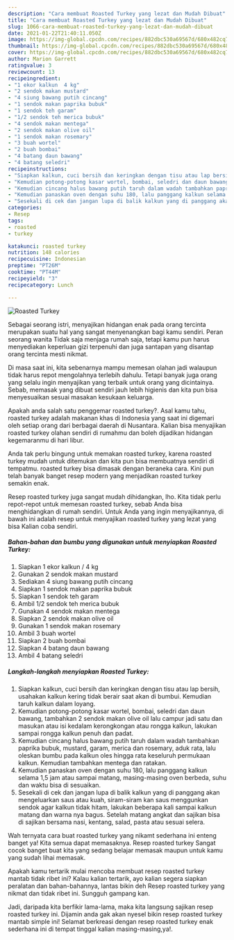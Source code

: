 ```yaml
---
description: "Cara membuat Roasted Turkey yang lezat dan Mudah Dibuat"
title: "Cara membuat Roasted Turkey yang lezat dan Mudah Dibuat"
slug: 1066-cara-membuat-roasted-turkey-yang-lezat-dan-mudah-dibuat
date: 2021-01-22T21:40:11.050Z
image: https://img-global.cpcdn.com/recipes/882dbc530a69567d/680x482cq70/roasted-turkey-foto-resep-utama.jpg
thumbnail: https://img-global.cpcdn.com/recipes/882dbc530a69567d/680x482cq70/roasted-turkey-foto-resep-utama.jpg
cover: https://img-global.cpcdn.com/recipes/882dbc530a69567d/680x482cq70/roasted-turkey-foto-resep-utama.jpg
author: Marion Garrett
ratingvalue: 3
reviewcount: 13
recipeingredient:
- "1 ekor kalkun  4 kg"
- "2 sendok makan mustard"
- "4 siung bawang putih cincang"
- "1 sendok makan paprika bubuk"
- "1 sendok teh garam"
- "1/2 sendok teh merica bubuk"
- "4 sendok makan mentega"
- "2 sendok makan olive oil"
- "1 sendok makan rosemary"
- "3 buah wortel"
- "2 buah bombai"
- "4 batang daun bawang"
- "4 batang seledri"
recipeinstructions:
- "Siapkan kalkun, cuci bersih dan keringkan dengan tisu atau lap bersih, usahakan kalkun kering tidak berair saat akan di bumbui. Kemudian taruh kalkun dalam loyang."
- "Kemudian potong-potong kasar wortel, bombai, seledri dan daun bawang, tambahkan 2 sendok makan olive oil lalu campur jadi satu dan masukan atau isi kedalam kerongkongan atau rongga kalkun, lakukan sampai rongga kalkun penuh dan padat."
- "Kemudian cincang halus bawang putih taruh dalam wadah tambahkan paprika bubuk, mustard, garam, merica dan rosemary, aduk rata, lalu oleskan bumbu pada kalkun oles hingga rata keseluruh permukaan kalkun. Kemudian tambahkan mentega dan ratakan."
- "Kemudian panaskan oven dengan suhu 180, lalu panggang kalkun selama 1,5 jam atau sampai matang, masing-masing oven berbeda, suhu dan waktu bisa di sesuaikan."
- "Sesekali di cek dan jangan lupa di balik kalkun yang di panggang akan mengeluarkan saus atau kuah, siram-siram kan saus menggunkan sendok agar kalkun tidak hitam, lakukan beberapa kali sampai kalkun matang dan warna nya bagus. Setelah matang angkat dan sajikan bisa di sajikan bersama nasi, kentang, salad, pasta atau sesuai selera."
categories:
- Resep
tags:
- roasted
- turkey

katakunci: roasted turkey 
nutrition: 148 calories
recipecuisine: Indonesian
preptime: "PT26M"
cooktime: "PT44M"
recipeyield: "3"
recipecategory: Lunch

---
```



![Roasted Turkey](https://img-global.cpcdn.com/recipes/882dbc530a69567d/680x482cq70/roasted-turkey-foto-resep-utama.jpg)

Sebagai seorang istri, menyajikan hidangan enak pada orang tercinta merupakan suatu hal yang sangat menyenangkan bagi kamu sendiri. Peran seorang  wanita Tidak saja menjaga rumah saja, tetapi kamu pun harus menyediakan keperluan gizi terpenuhi dan juga santapan yang disantap orang tercinta mesti nikmat.

Di masa  saat ini, kita sebenarnya mampu memesan olahan jadi walaupun tidak harus repot mengolahnya terlebih dahulu. Tetapi banyak juga orang yang selalu ingin menyajikan yang terbaik untuk orang yang dicintainya. Sebab, memasak yang dibuat sendiri jauh lebih higienis dan kita pun bisa menyesuaikan sesuai masakan kesukaan keluarga. 



Apakah anda salah satu penggemar roasted turkey?. Asal kamu tahu, roasted turkey adalah makanan khas di Indonesia yang saat ini digemari oleh setiap orang dari berbagai daerah di Nusantara. Kalian bisa menyajikan roasted turkey olahan sendiri di rumahmu dan boleh dijadikan hidangan kegemaranmu di hari libur.

Anda tak perlu bingung untuk memakan roasted turkey, karena roasted turkey mudah untuk ditemukan dan kita pun bisa membuatnya sendiri di tempatmu. roasted turkey bisa dimasak dengan beraneka cara. Kini pun telah banyak banget resep modern yang menjadikan roasted turkey semakin enak.

Resep roasted turkey juga sangat mudah dihidangkan, lho. Kita tidak perlu repot-repot untuk memesan roasted turkey, sebab Anda bisa menghidangkan di rumah sendiri. Untuk Anda yang ingin menyajikannya, di bawah ini adalah resep untuk menyajikan roasted turkey yang lezat yang bisa Kalian coba sendiri.

<!--inarticleads1-->

##### Bahan-bahan dan bumbu yang digunakan untuk menyiapkan Roasted Turkey:

1. Siapkan 1 ekor kalkun / 4 kg
1. Gunakan 2 sendok makan mustard
1. Sediakan 4 siung bawang putih cincang
1. Siapkan 1 sendok makan paprika bubuk
1. Siapkan 1 sendok teh garam
1. Ambil 1/2 sendok teh merica bubuk
1. Gunakan 4 sendok makan mentega
1. Siapkan 2 sendok makan olive oil
1. Gunakan 1 sendok makan rosemary
1. Ambil 3 buah wortel
1. Siapkan 2 buah bombai
1. Siapkan 4 batang daun bawang
1. Ambil 4 batang seledri




<!--inarticleads2-->

##### Langkah-langkah menyiapkan Roasted Turkey:

1. Siapkan kalkun, cuci bersih dan keringkan dengan tisu atau lap bersih, usahakan kalkun kering tidak berair saat akan di bumbui. Kemudian taruh kalkun dalam loyang.
1. Kemudian potong-potong kasar wortel, bombai, seledri dan daun bawang, tambahkan 2 sendok makan olive oil lalu campur jadi satu dan masukan atau isi kedalam kerongkongan atau rongga kalkun, lakukan sampai rongga kalkun penuh dan padat.
1. Kemudian cincang halus bawang putih taruh dalam wadah tambahkan paprika bubuk, mustard, garam, merica dan rosemary, aduk rata, lalu oleskan bumbu pada kalkun oles hingga rata keseluruh permukaan kalkun. Kemudian tambahkan mentega dan ratakan.
1. Kemudian panaskan oven dengan suhu 180, lalu panggang kalkun selama 1,5 jam atau sampai matang, masing-masing oven berbeda, suhu dan waktu bisa di sesuaikan.
1. Sesekali di cek dan jangan lupa di balik kalkun yang di panggang akan mengeluarkan saus atau kuah, siram-siram kan saus menggunkan sendok agar kalkun tidak hitam, lakukan beberapa kali sampai kalkun matang dan warna nya bagus. Setelah matang angkat dan sajikan bisa di sajikan bersama nasi, kentang, salad, pasta atau sesuai selera.




Wah ternyata cara buat roasted turkey yang nikamt sederhana ini enteng banget ya! Kita semua dapat memasaknya. Resep roasted turkey Sangat cocok banget buat kita yang sedang belajar memasak maupun untuk kamu yang sudah lihai memasak.

Apakah kamu tertarik mulai mencoba membuat resep roasted turkey mantab tidak ribet ini? Kalau kalian tertarik, ayo kalian segera siapkan peralatan dan bahan-bahannya, lantas bikin deh Resep roasted turkey yang nikmat dan tidak ribet ini. Sungguh gampang kan. 

Jadi, daripada kita berfikir lama-lama, maka kita langsung sajikan resep roasted turkey ini. Dijamin anda gak akan nyesel bikin resep roasted turkey mantab simple ini! Selamat berkreasi dengan resep roasted turkey enak sederhana ini di tempat tinggal kalian masing-masing,ya!.

